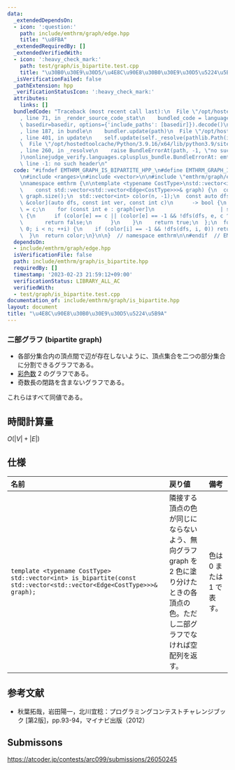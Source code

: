 ```yaml
---
data:
  _extendedDependsOn:
  - icon: ':question:'
    path: include/emthrm/graph/edge.hpp
    title: "\u8FBA"
  _extendedRequiredBy: []
  _extendedVerifiedWith:
  - icon: ':heavy_check_mark:'
    path: test/graph/is_bipartite.test.cpp
    title: "\u30B0\u30E9\u30D5/\u4E8C\u90E8\u30B0\u30E9\u30D5\u5224\u5B9A"
  _isVerificationFailed: false
  _pathExtension: hpp
  _verificationStatusIcon: ':heavy_check_mark:'
  attributes:
    links: []
  bundledCode: "Traceback (most recent call last):\n  File \"/opt/hostedtoolcache/Python/3.9.16/x64/lib/python3.9/site-packages/onlinejudge_verify/documentation/build.py\"\
    , line 71, in _render_source_code_stat\n    bundled_code = language.bundle(stat.path,\
    \ basedir=basedir, options={'include_paths': [basedir]}).decode()\n  File \"/opt/hostedtoolcache/Python/3.9.16/x64/lib/python3.9/site-packages/onlinejudge_verify/languages/cplusplus.py\"\
    , line 187, in bundle\n    bundler.update(path)\n  File \"/opt/hostedtoolcache/Python/3.9.16/x64/lib/python3.9/site-packages/onlinejudge_verify/languages/cplusplus_bundle.py\"\
    , line 401, in update\n    self.update(self._resolve(pathlib.Path(included), included_from=path))\n\
    \  File \"/opt/hostedtoolcache/Python/3.9.16/x64/lib/python3.9/site-packages/onlinejudge_verify/languages/cplusplus_bundle.py\"\
    , line 260, in _resolve\n    raise BundleErrorAt(path, -1, \"no such header\"\
    )\nonlinejudge_verify.languages.cplusplus_bundle.BundleErrorAt: emthrm/graph/edge.hpp:\
    \ line -1: no such header\n"
  code: "#ifndef EMTHRM_GRAPH_IS_BIPARTITE_HPP_\n#define EMTHRM_GRAPH_IS_BIPARTITE_HPP_\n\
    \n#include <ranges>\n#include <vector>\n\n#include \"emthrm/graph/edge.hpp\"\n\
    \nnamespace emthrm {\n\ntemplate <typename CostType>\nstd::vector<int> is_bipartite(\n\
    \    const std::vector<std::vector<Edge<CostType>>>& graph) {\n  const int n =\
    \ graph.size();\n  std::vector<int> color(n, -1);\n  const auto dfs = [&graph,\
    \ &color](auto dfs, const int ver, const int c)\n      -> bool {\n    color[ver]\
    \ = c;\n    for (const int e : graph[ver]\n                     | std::views::transform(&Edge<CostType>::dst))\
    \ {\n      if (color[e] == c || (color[e] == -1 && !dfs(dfs, e, c ^ 1))) {\n \
    \       return false;\n      }\n    }\n    return true;\n  };\n  for (int i =\
    \ 0; i < n; ++i) {\n    if (color[i] == -1 && !dfs(dfs, i, 0)) return std::vector<int>{};\n\
    \  }\n  return color;\n}\n\n}  // namespace emthrm\n\n#endif  // EMTHRM_GRAPH_IS_BIPARTITE_HPP_\n"
  dependsOn:
  - include/emthrm/graph/edge.hpp
  isVerificationFile: false
  path: include/emthrm/graph/is_bipartite.hpp
  requiredBy: []
  timestamp: '2023-02-23 21:59:12+09:00'
  verificationStatus: LIBRARY_ALL_AC
  verifiedWith:
  - test/graph/is_bipartite.test.cpp
documentation_of: include/emthrm/graph/is_bipartite.hpp
layout: document
title: "\u4E8C\u90E8\u30B0\u30E9\u30D5\u5224\u5B9A"
---
```



### 二部グラフ (bipartite graph)

- 各部分集合内の頂点間で辺が存在しないように、頂点集合を二つの部分集合に分割できるグラフである。
- [彩色数](chromatic_number.md) $2$ のグラフである。
- 奇数長の閉路を含まないグラフである。

これらはすべて同値である。


## 時間計算量

$O(\lvert V \rvert + \lvert E \rvert)$


## 仕様

|名前|戻り値|備考|
|:--|:--|:--|
|`template <typename CostType>`<br>`std::vector<int> is_bipartite(const std::vector<std::vector<Edge<CostType>>>& graph);`|隣接する頂点の色が同じにならないよう、無向グラフ $\mathrm{graph}$ を $2$ 色に塗り分けたときの各頂点の色。ただし二部グラフでなければ空配列を返す。|色は $0$ または $1$ で表す。|


## 参考文献

- 秋葉拓哉，岩田陽一，北川宜稔：プログラミングコンテストチャレンジブック \[第2版\]，pp.93-94，マイナビ出版（2012）


## Submissons

https://atcoder.jp/contests/arc099/submissions/26050245
